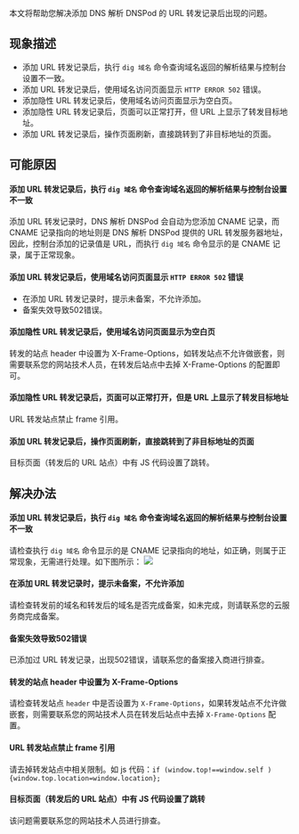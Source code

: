 本文将帮助您解决添加 DNS 解析 DNSPod 的 URL 转发记录后出现的问题。

## 现象描述
- 添加 URL 转发记录后，执行 `dig 域名` 命令查询域名返回的解析结果与控制台设置不一致。
- 添加 URL 转发记录后，使用域名访问页面显示 `HTTP ERROR 502` 错误。
- 添加隐性 URL 转发记录后，使用域名访问页面显示为空白页。
- 添加隐性 URL 转发记录后，页面可以正常打开，但 URL 上显示了转发目标地址。
- 添加 URL 转发记录后，操作页面刷新，直接跳转到了非目标地址的页面。

## 可能原因
#### 添加 URL 转发记录后，执行 `dig 域名` 命令查询域名返回的解析结果与控制台设置不一致
添加 URL 转发记录时，DNS 解析 DNSPod 会自动为您添加 CNAME 记录，而 CNAME 记录指向的地址则是 DNS 解析 DNSPod 提供的 URL 转发服务器地址，因此，控制台添加的记录值是 URL，而执行 `dig 域名` 命令显示的是 CNAME 记录，属于正常现象。

#### 添加 URL 转发记录后，使用域名访问页面显示 `HTTP ERROR 502` 错误
- 在添加 URL 转发记录时，提示未备案，不允许添加。
- 备案失效导致502错误。

#### 添加隐性 URL 转发记录后，使用域名访问页面显示为空白页
转发的站点 header 中设置为 X-Frame-Options，如转发站点不允许做嵌套，则需要联系您的网站技术人员，在转发后站点中去掉 X-Frame-Options 的配置即可。

#### 添加隐性 URL 转发记录后，页面可以正常打开，但是 URL 上显示了转发目标地址
URL 转发站点禁止 frame 引用。

#### 添加 URL 转发记录后，操作页面刷新，直接跳转到了非目标地址的页面
目标页面（转发后的 URL 站点）中有 JS 代码设置了跳转。

## 解决办法
#### 添加 URL 转发记录后，执行 `dig 域名` 命令查询域名返回的解析结果与控制台设置不一致
请检查执行 `dig 域名` 命令显示的是 CNAME 记录指向的地址，如正确，则属于正常现象，无需进行处理。如下图所示：
![](https://main.qcloudimg.com/raw/b89ecc0a27f50513de72ad9a6db5a524.png)

#### 在添加 URL 转发记录时，提示未备案，不允许添加
请检查转发前的域名和转发后的域名是否完成备案，如未完成，则请联系您的云服务商完成备案。

#### 备案失效导致502错误
已添加过 URL 转发记录，出现502错误，请联系您的备案接入商进行排查。

#### 转发的站点 header 中设置为 X-Frame-Options
请检查转发站点 `header` 中是否设置为 `X-Frame-Options`，如果转发站点不允许做嵌套，则需要联系您的网站技术人员在转发后站点中去掉 `X-Frame-Options` 配置。

#### URL 转发站点禁止 frame 引用
请去掉转发站点中相关限制。如 js 代码：`if (window.top!==window.self ) {window.top.location=window.location};`

#### 目标页面（转发后的 URL 站点）中有 JS 代码设置了跳转
该问题需要联系您的网站技术人员进行排查。




